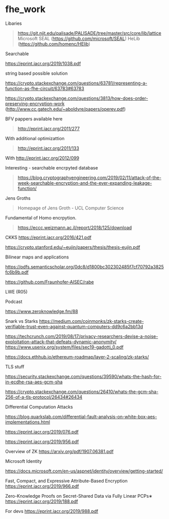 # fhe_work

Libaries 

> https://git.njit.edu/palisade/PALISADE/tree/master/src/core/lib/lattice
> Microsoft SEAL (https://github.com/microsoft/SEAL)
> HeLib (https://github.com/homenc/HElib)


Searchable 

https://eprint.iacr.org/2019/1038.pdf



string based possible solution

https://crypto.stackexchange.com/questions/63781/representing-a-function-as-fhe-circuit/63783#63783



https://crypto.stackexchange.com/questions/3813/how-does-order-preserving-encryption-work (http://www.cc.gatech.edu/~aboldyre/papers/operev.pdf)


BFV pappers available here 

> http://eprint.iacr.org/2011/277



With additional optimizattion
> http://eprint.iacr.org/2011/133


With http://eprint.iacr.org/2012/099

Interesting - searchable encrpyted database 

> https://blog.cryptographyengineering.com/2019/02/11/attack-of-the-week-searchable-encryption-and-the-ever-expanding-leakage-function/


Jens Groths

> Homepage of Jens Groth - UCL Computer Science


Fundamental of Homo encrpytion.
> https://eccc.weizmann.ac.il/report/2018/125/download

CKKS https://eprint.iacr.org/2016/421.pdf


https://crypto.stanford.edu/~eujin/papers/thesis/thesis-eujin.pdf


Bilinear maps and applications 

https://pdfs.semanticscholar.org/0dc8/d1800bc302302485f7cf70792a3825fc6b9b.pdf


https://github.com/Fraunhofer-AISEC/rabe


LWE (R05) 

Podcast

https://www.zeroknowledge.fm/88

Snark vs Starks 
https://medium.com/coinmonks/zk-starks-create-verifiable-trust-even-against-quantum-computers-dd9c6a2bb13d


https://techcrunch.com/2019/08/17/privacy-researchers-devise-a-noise-exploitation-attack-that-defeats-dynamic-anonymity/
https://www.usenix.org/system/files/sec19-gadotti_0.pdf

https://docs.ethhub.io/ethereum-roadmap/layer-2-scaling/zk-starks/

TLS stuff 

https://security.stackexchange.com/questions/39590/whats-the-hash-for-in-ecdhe-rsa-aes-gcm-sha

https://crypto.stackexchange.com/questions/26410/whats-the-gcm-sha-256-of-a-tls-protocol/26434#26434


Differential Computation Attacks

https://blog.quarkslab.com/differential-fault-analysis-on-white-box-aes-implementations.html

https://eprint.iacr.org/2019/076.pdf

https://eprint.iacr.org/2019/956.pdf


Overview of ZK
https://arxiv.org/pdf/1907.06381.pdf


Microsoft Identity

https://docs.microsoft.com/en-us/aspnet/identity/overview/getting-started/

Fast, Compact, and Expressive Attribute-Based Encryption
https://eprint.iacr.org/2019/966.pdf

Zero-Knowledge Proofs on Secret-Shared Data via Fully Linear PCPs∗
https://eprint.iacr.org/2019/188.pdf



For devs
https://eprint.iacr.org/2019/988.pdf

